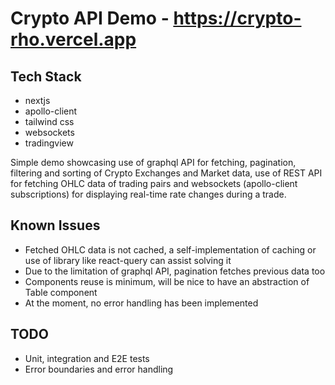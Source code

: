 # Crypto API Demo - https://crypto-rho.vercel.app

## Tech Stack

- nextjs
- apollo-client
- tailwind css
- websockets
- tradingview

Simple demo showcasing use of graphql API for fetching, pagination, filtering and sorting of Crypto Exchanges and Market data, use of REST API for fetching OHLC data of trading pairs and websockets (apollo-client subscriptions) for displaying real-time rate changes during a trade.

## Known Issues

- Fetched OHLC data is not cached, a self-implementation of caching or use of library like react-query can assist solving it
- Due to the limitation of graphql API, pagination fetches previous data too
- Components reuse is minimum, will be nice to have an abstraction of Table component
- At the moment, no error handling has been implemented

## TODO

- Unit, integration and E2E tests
- Error boundaries and error handling
